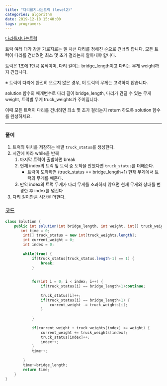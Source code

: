 ```yaml
---
title: "다리를지나는트럭 (level2)"
categories: algorithm
date: 2019-12-18 15:40:00
tags: programers
---
```


[다리를지나는트럭](https://programmers.co.kr/learn/courses/30/lessons/42586)

트럭 여러 대가 강을 가로지르는 일 차선 다리를 정해진 순으로 건너려 합니다. 모든 트럭이 다리를 건너려면 최소 몇 초가 걸리는지 알아내야 합니다.

트럭은 1초에 1만큼 움직이며, 다리 길이는 bridge_length이고 다리는 무게 weight까지 견딥니다.

※ 트럭이 다리에 완전히 오르지 않은 경우, 이 트럭의 무게는 고려하지 않습니다.

solution 함수의 매개변수로 다리 길이 bridge_length, 다리가 견딜 수 있는 무게 weight, 트럭별 무게 truck_weights가 주어집니다. 

이때 모든 트럭이 다리를 건너려면 최소 몇 초가 걸리는지 return 하도록 solution 함수를 완성하세요.

---

### 풀이

1. 트럭의 위치를 저장하는 배열 `truck_status`를 생성한다.
2. 시간에 따라 while을 반복
	1. 마지막 트럭이 출발하면 break
	2. 현재 index의 트럭 앞 트럭 중 도착을 안했다면 `truck_status`를 더해준다.
		- 트럭이 도착하면 (truck_status == bridge_length+1) 현재 무게에서 트럭의 무게를 빼준다.
	3. 만약 index의 트럭 무게가 다리 무게를 초과하지 않으면 현재 무게와 상태를 변경한 후 index를 넘긴다
3. 다리 길이만큼 시간을 더한다.

### 코드
```java
class Solution {
    public int solution(int bridge_length, int weight, int[] truck_weights) {
       int time = 0;
		int[] truck_status = new int[truck_weights.length];
		int current_weight = 0;
		int index = 0;
		
		while(true) {
			if(truck_status[truck_status.length-1] == 1) {
				break;
			}
			
			
			for(int i = 0; i < index; i++) {
				if(truck_status[i] == bridge_length+1)continue;
				
				truck_status[i]++;
				if(truck_status[i] == bridge_length+1) {
					current_weight -= truck_weights[i];
				}
				
			}
			
			if(current_weight + truck_weights[index] <= weight) {
				current_weight += truck_weights[index];
				truck_status[index]++;
				index++;					
			}
			time++;
			
		}
		time+=bridge_length;
        return time;
    }
}
```